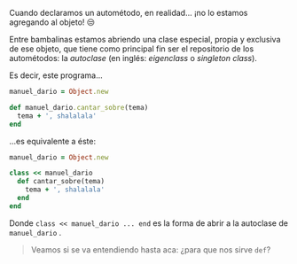 Cuando declaramos un autométodo, en realidad... ¡no lo estamos agregando al objeto! :unamused:

Entre bambalinas estamos abriendo una clase especial, propia y exclusiva de ese objeto, que tiene como principal fin ser el repositorio de los autométodos: la *autoclase* (en inglés: _eigenclass_ o _singleton class_).

Es decir, este programa...


```ruby
manuel_dario = Object.new

def manuel_dario.cantar_sobre(tema)
  tema + ', shalalala'
end
```

...es equivalente a éste: 

```ruby
manuel_dario = Object.new

class << manuel_dario
  def cantar_sobre(tema)
    tema + ', shalalala'
  end
end
```

Donde `class << manuel_dario ... end` es la forma de abrir a la autoclase de `manuel_dario` .

> Veamos si se va entendiendo hasta aca: ¿para que nos sirve `def`?

